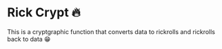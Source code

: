 # Rick Crypt 🔥

This is a cryptgraphic function that converts data to rickrolls and rickrolls back to data 😁
